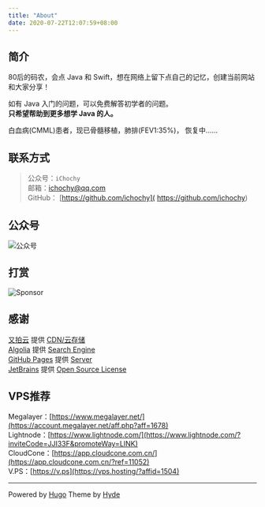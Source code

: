 ```yaml
---
title: "About"
date: 2020-07-22T12:07:59+08:00
---
```


## 简介  
80后的码农，会点 Java 和 Swift，想在网络上留下点自己的记忆，创建当前网站和大家分享！  

如有 Java 入门的问题，可以免费解答初学者的问题。  
**只希望帮助到更多想学 Java 的人。**

白血病(CMML)患者，现已骨髓移植，肺排(FEV1:35%)， 恢复中……   

## 联系方式  
> 公众号：`iChochy`  
> 邮箱：[ichochy@qq.com](mailto:ichochy@qq.com)  
> GitHub： [https://github.com/ichochy]( https://github.com/ichochy)

## 公众号    
![公众号](https://ichochy.com/wx.jpg)

## 打赏    
![Sponsor](https://ichochy.com/sponsor.jpg)

## 感谢  
[又拍云](https://console.upyun.com/register/?invite=r1z6aWlRt) 提供 [CDN/云存储](https://console.upyun.com/register/?invite=r1z6aWlRt)   
[Algolia](https://www.algolia.com/) 提供 [Search Engine](https://www.algolia.com/)  
[GitHub Pages](https://pages.github.com/) 提供 [Server](https://pages.github.com/)  
[JetBrains](https://www.jetbrains.com/) 提供 [Open Source License](https://www.jetbrains.com/shop/eform/opensource)  

## VPS推荐

Megalayer：[https://www.megalayer.net/](https://account.megalayer.net/aff.php?aff=1678)  
Lightnode：[https://www.lightnode.com/](https://www.lightnode.com/?inviteCode=JJI33F&promoteWay=LINK)  
CloudCone：[https://app.cloudcone.com.cn/](https://app.cloudcone.com.cn/?ref=11052)  
V.PS：[https://v.ps](https://vps.hosting/?affid=1504)

---

Powered by [Hugo](https://gohugo.io) Theme by [Hyde](https://themes.gohugo.io/hyde/)
